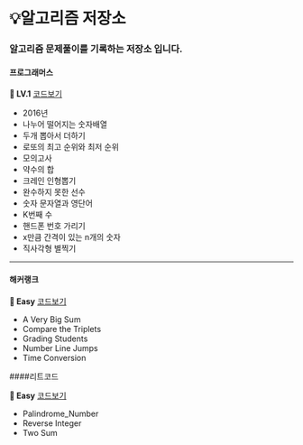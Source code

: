 # 💡알고리즘 저장소

### 알고리즘 문제풀이를 기록하는 저장소 입니다.

#### 프로그래머스

<b>🌱 LV.1</b> [코드보기](https://github.com/nohriter/Algorithm/tree/main/src/programmers/lv1)
- 2016년
- 나누어 떨어지는 숫자배열
- 두개 뽑아서 더하기
- 로또의 최고 순위와 최저 순위
- 모의고사
- 약수의 합
- 크레인 인형뽑기
- 완수하지 못한 선수
- 숫자 문자열과 영단어
- K번째 수
- 핸드폰 번호 가리기
- x만큼 간격이 있는 n개의 숫자
- 직사각형 별찍기
---

#### 해커랭크

<b>🌱 Easy</b> [코드보기](https://github.com/nohriter/Algorithm/tree/main/src/hackerrank)
- A Very Big Sum
- Compare the Triplets
- Grading Students
- Number Line Jumps
- Time Conversion

####리트코드

<b>🌱 Easy</b> [코드보기](https://github.com/nohriter/Algorithm/tree/main/src/leetcode)
- Palindrome_Number
- Reverse Integer
- Two Sum

